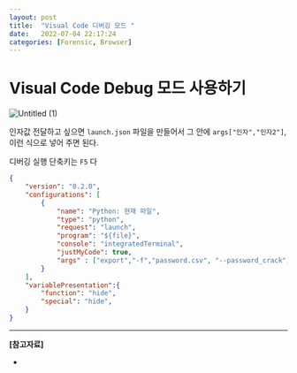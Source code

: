```yaml
---
layout: post
title:  "Visual Code 디버깅 모드 "
date:   2022-07-04 22:17:24
categories: [Forensic, Browser]
---
```


# Visual Code Debug 모드 사용하기 


![Untitled (1)](https://user-images.githubusercontent.com/46625602/177163058-7ac1bcd7-d31f-4465-979e-add47280198d.png)

인자값 전달하고 싶으면 `launch.json` 파일을 만들어서 그 안에 `args["인자","인자2"]`, 이런 식으로 넣어 주면 된다. 

디버깅 실행 단축키는 ``F5`` 다

```json
{
    "version": "0.2.0",
    "configurations": [
        {
            "name": "Python: 현재 파일",
            "type": "python",
            "request": "launch",
            "program": "${file}",
            "console": "integratedTerminal",
            "justMyCode": true,
            "args" : ["export","-f","password.csv", "--password_crack"],
        }
    ],
    "variablePresentation":{
        "function": "hide",
        "special": "hide",
    }
}
```

---
**[참고자료]**

* 